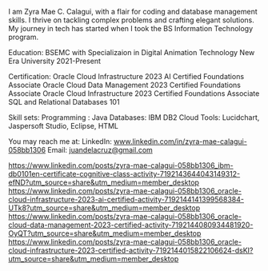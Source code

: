 I am Zyra Mae C. Calagui, with a flair for coding and database management skills. I thrive on tackling complex problems and crafting elegant solutions. 
My journey in tech has started when I took the BS Information Technology program.

Education:
BSEMC with Specializaion in Digital Animation Technology
New Era University
2021-Present

Certification:
Oracle Cloud Infrastructure 2023 AI Certified Foundations Associate
Oracle Cloud Data Management 2023 Certified Foundations Associate
Oracle Cloud Infrastructure 2023 Certified Foundations Associate
SQL and Relational Databases 101

Skill sets:
Programming :  Java
Databases: IBM DB2 Cloud
Tools:  Lucidchart, Jaspersoft Studio, Eclipse, HTML

You may reach me at:
LinkedIn: www.linkedin.com/in/zyra-mae-calagui-058bb1306
Email: juandelacruz@gmail.com

https://www.linkedin.com/posts/zyra-mae-calagui-058bb1306_ibm-db0101en-certificate-cognitive-class-activity-7192143644043149312-efND?utm_source=share&utm_medium=member_desktop
https://www.linkedin.com/posts/zyra-mae-calagui-058bb1306_oracle-cloud-infrastructure-2023-ai-certified-activity-7192144141399568384-UTk8?utm_source=share&utm_medium=member_desktop
https://www.linkedin.com/posts/zyra-mae-calagui-058bb1306_oracle-cloud-data-management-2023-certified-activity-7192144080934481920-OyQT?utm_source=share&utm_medium=member_desktop
https://www.linkedin.com/posts/zyra-mae-calagui-058bb1306_oracle-cloud-infrastructure-2023-certified-activity-7192144015822106624-dsKI?utm_source=share&utm_medium=member_desktop
